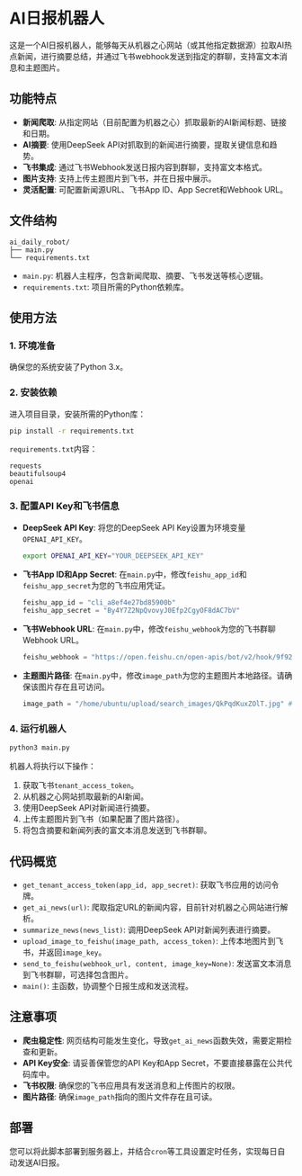 # AI日报机器人

这是一个AI日报机器人，能够每天从机器之心网站（或其他指定数据源）拉取AI热点新闻，进行摘要总结，并通过飞书webhook发送到指定的群聊，支持富文本消息和主题图片。

## 功能特点

- **新闻爬取**: 从指定网站（目前配置为机器之心）抓取最新的AI新闻标题、链接和日期。
- **AI摘要**: 使用DeepSeek API对抓取到的新闻进行摘要，提取关键信息和趋势。
- **飞书集成**: 通过飞书Webhook发送日报内容到群聊，支持富文本格式。
- **图片支持**: 支持上传主题图片到飞书，并在日报中展示。
- **灵活配置**: 可配置新闻源URL、飞书App ID、App Secret和Webhook URL。

## 文件结构

```
ai_daily_robot/
├── main.py
└── requirements.txt
```

- `main.py`: 机器人主程序，包含新闻爬取、摘要、飞书发送等核心逻辑。
- `requirements.txt`: 项目所需的Python依赖库。

## 使用方法

### 1. 环境准备

确保您的系统安装了Python 3.x。

### 2. 安装依赖

进入项目目录，安装所需的Python库：

```bash
pip install -r requirements.txt
```

`requirements.txt`内容：
```
requests
beautifulsoup4
openai
```

### 3. 配置API Key和飞书信息

- **DeepSeek API Key**: 将您的DeepSeek API Key设置为环境变量`OPENAI_API_KEY`。
  ```bash
  export OPENAI_API_KEY="YOUR_DEEPSEEK_API_KEY"
  ```
- **飞书App ID和App Secret**: 在`main.py`中，修改`feishu_app_id`和`feishu_app_secret`为您的飞书应用凭证。
  ```python
  feishu_app_id = "cli_a8ef4e27bd85900b"
  feishu_app_secret = "By4Y7Z2NpQvovyJ0Efp2CgyOF8dAC7bV"
  ```
- **飞书Webhook URL**: 在`main.py`中，修改`feishu_webhook`为您的飞书群聊Webhook URL。
  ```python
  feishu_webhook = "https://open.feishu.cn/open-apis/bot/v2/hook/9f92c19d-9dc1-46f2-b5fa-117860a4eea5"
  ```
- **主题图片路径**: 在`main.py`中，修改`image_path`为您的主题图片本地路径。请确保该图片存在且可访问。
  ```python
  image_path = "/home/ubuntu/upload/search_images/QkPqdKuxZOlT.jpg" # 示例路径
  ```

### 4. 运行机器人

```bash
python3 main.py
```

机器人将执行以下操作：
1. 获取飞书`tenant_access_token`。
2. 从机器之心网站抓取最新的AI新闻。
3. 使用DeepSeek API对新闻进行摘要。
4. 上传主题图片到飞书（如果配置了图片路径）。
5. 将包含摘要和新闻列表的富文本消息发送到飞书群聊。

## 代码概览

- `get_tenant_access_token(app_id, app_secret)`: 获取飞书应用的访问令牌。
- `get_ai_news(url)`: 爬取指定URL的新闻内容，目前针对机器之心网站进行解析。
- `summarize_news(news_list)`: 调用DeepSeek API对新闻列表进行摘要。
- `upload_image_to_feishu(image_path, access_token)`: 上传本地图片到飞书，并返回`image_key`。
- `send_to_feishu(webhook_url, content, image_key=None)`: 发送富文本消息到飞书群聊，可选择包含图片。
- `main()`: 主函数，协调整个日报生成和发送流程。

## 注意事项

- **爬虫稳定性**: 网页结构可能发生变化，导致`get_ai_news`函数失效，需要定期检查和更新。
- **API Key安全**: 请妥善保管您的API Key和App Secret，不要直接暴露在公共代码库中。
- **飞书权限**: 确保您的飞书应用具有发送消息和上传图片的权限。
- **图片路径**: 确保`image_path`指向的图片文件存在且可读。

## 部署

您可以将此脚本部署到服务器上，并结合`cron`等工具设置定时任务，实现每日自动发送AI日报。

